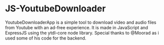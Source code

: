 # JS-YoutubeDownloader
 YoutubeDownloaderApp is a simple tool to download video and audio files from Youtube with an ad-free experience. It is made in JavaScript and ExpressJS using the ytdl-core node library. Special thanks to @Moorad as i used some of his code for the backend.
